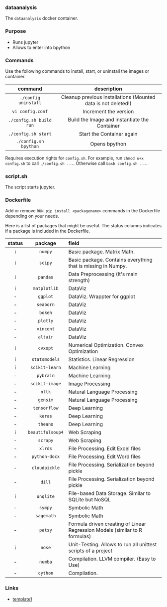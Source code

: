 
### dataanalysis
The `dataanalysis` docker container.

### Purpose
* Runs jupyter
* Allows to enter into bpython

### Commands
Use the following commands to install, start, or uninstall the images or container.

| command | description |
|:-------:|:-----------:|
| `./config uninstall` | Cleanup previous installations (Mounted data is not deleted!) |
| `vi config.conf` | Increment the version |
| `./config.sh build run` | Build the Image and instantiate the Container |
| `./config.sh start` | Start the Container again |
| `./config.sh bpython` | Opens bpython |

Requires execution rights for `config.sh`.
For example, run `chmod u+x config.sh` to call `./config.sh ...`.
Otherwise call `bash config.sh ...`.


### script.sh
The script starts jupyter.

### Dockerfile
Add or remove `RUN pip install <packagename>` commands in the Dockerfile depending on your needs.

Here is a list of packages that might be useful. 
The status columns indicates if a package is included in the Dockerfile.

| status | package | field |
|:------:|:-------:|:------|
| i | `numpy` | Basic package. Matrix Math. |
| i | `scipy` | Basic package. Contains everything that is missing in Numpy. |
| i | `pandas` | Data Preprocessing (It's main strength) |
| i | `matplotlib` | DataViz |
| - | `ggplot` | DataViz. Wrappter for ggplot |
| - | `seaborn` | DataViz |
| - | `bokeh` | DataViz |
| - | `plotly` | DataViz |
| - | `vincent` | DataViz |
| - | `altair` | DataViz |
| i | `cvxopt` | Numerical Optimization. Convex Optimization |
| i | `statsmodels` | Statistics. Linear Regression |
| i | `scikit-learn` | Machine Learning |
| - | `pybrain` | Machine Learning |
| - | `scikit-image` | Image Processing |
| - | `nltk` | Natural Language Processing |
| - | `gensim` | Natural Language Processing |
| - | `tensorflow` | Deep Learning |
| - | `keras` | Deep Learning |
| - | `theano` | Deep Learning |
| i | `beautifulsoup4` | Web Scraping |
| - | `scrapy` | Web Scraping |
| - | `xlrds` | File Processing. Edit Excel files |
| - | `python-docx` | File Processing. Edit Word files |
| - | `cloudpickle` | File Processing. Serialization beyond pickle |
| - | `dill` | File Processing. Serialization beyond pickle |
| i | `unqlite` | File-based Data Storage. Similar to SQLite but NoSQL |
| - | `sympy` | Symbolic Math |
| - | `sagemath` | Symbolic Math |
| - | `patsy` | Formula driven creating of Linear Regression Models (similar to R formulas) |
| i | `nose` | Unit-Testing. Allows to run all unittest scripts of a project |
| - | `numba` | Compilation. LLVM compiler. (Easy to Use) |
| - | `cython` | Compilation. |



### Links
* [template1](https://github.com/ulf1/waalfisk/tree/master/template3)